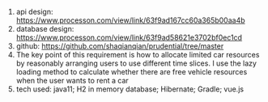 1. api design: https://www.processon.com/view/link/63f9ad167cc60a365b00aa4b
2. database design: https://www.processon.com/view/link/63f9ad58621e3702bf0ec1cd
3. github: https://github.com/shaqianqian/prudential/tree/master
4. The key point of this requirement is how to allocate limited car resources by reasonably arranging users to use different time slices. I use the lazy loading method to calculate whether there are free vehicle resources when the user wants to rent a car
5. tech used: java11; H2 in memory database; Hibernate; Gradle; vue.js
